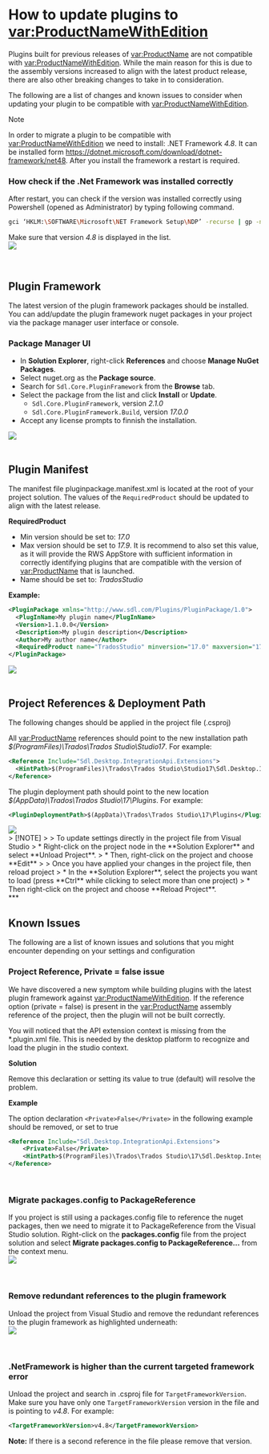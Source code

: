 # How to update plugins to <var:ProductNameWithEdition>

Plugins built for previous releases of <var:ProductName> are not compatible with <var:ProductNameWithEdition>.  While the main reason for this is due to the assembly versions increased to align with the latest product release, there are also other breaking changes to take in to consideration. 

The following are a list of changes and known issues to consider when updating your plugin to be compatible with <var:ProductNameWithEdition>.

> [!NOTE]
>
> In order to migrate a plugin to be compatible with <var:ProductNameWithEdition> we need to install:
> .NET Framework *4.8*. It can be installed form https://dotnet.microsoft.com/download/dotnet-framework/net48. After you install the framework a restart is required.

### How check if the .Net Framework was installed correctly
After restart, you can check if the version was installed correctly using Powershell (opened as Administrator) by typing following command.
```sh
gci ‘HKLM:\SOFTWARE\Microsoft\NET Framework Setup\NDP’ -recurse | gp -name Version -EA 0 | where { $_.PSChildName -match ‘^(?!S)\p{L}’} | select PSChildName, Version
```
Make sure that version *4.8* is displayed in the list.
<img style="display:block; margin: 0px" src="images/CheckInstalledNetFramework.png" />

<br/>

## Plugin Framework
The latest version of the plugin framework packages should be installed. You can add/update the plugin framework nuget packages in your project via the package manager user interface or console.
### Package Manager UI
* In **Solution Explorer**, right-click **References** and choose **Manage NuGet Packages**.
* Select nuget.org as the **Package source**.
* Search for `Sdl.Core.PluginFramework` from the **Browse** tab.
* Select the package from the list and click **Install** or **Update**.
  * `Sdl.Core.PluginFramework`, version _2.1.0_
  * `Sdl.Core.PluginFramework.Build`, version _17.0.0_
* Accept any license prompts to finnish the installation.
<img style="display:block; margin: 0px" src="images/UpdatePluginFrameworkPackages.gif" />

<br/>

## Plugin Manifest

The manifest file pluginpackage.manifest.xml is located at the root of your project solution.  The values of the `RequiredProduct` should be updated to align with the latest release.

<b>RequiredProduct</b>
* Min version should be set to: _17.0_
* Max version should be set to _17.9_.  It is recommend to also set this value, as it will provide the RWS AppStore with sufficient information in correctly identifying plugins that are compatible with the version of <var:ProductName> that is launched.
* Name should be set to: _TradosStudio_
 
**Example:**

~~~xml
<PluginPackage xmlns="http://www.sdl.com/Plugins/PluginPackage/1.0">
  <PlugInName>My plugin name</PlugInName>
  <Version>1.1.0.0</Version>
  <Description>My plugin description</Description>
  <Author>My author name</Author>
  <RequiredProduct name="TradosStudio" minversion="17.0" maxversion="17.9" />
</PluginPackage>
~~~
<img style="display:block; margin: 0px" src="images/UpdatePluginManifestFile.gif" />

<br/>

## Project References & Deployment Path
The following changes should be applied in the project file (.csproj)

All <var:ProductName> references should point to the new installation path *$(ProgramFiles)\Trados\Trados Studio\Studio17*. For example:

~~~xml
<Reference Include="Sdl.Desktop.IntegrationApi.Extensions">
  <HintPath>$(ProgramFiles)\Trados\Trados Studio\Studio17\Sdl.Desktop.IntegrationApi.Extensions.dll</HintPath>
</Reference>
~~~

The plugin deployment path should point to the new location *$(AppData)\Trados\Trados Studio\17\Plugins*.  For example:

~~~xml
<PluginDeploymentPath>$(AppData)\Trados\Trados Studio\17\Plugins</PluginDeploymentPath>
~~~
<img style="display:block; margin: 0px" src="images/UpdateProjectReferences.gif" />
> [!NOTE]
>
> To update settings directly in the project file from Visual Studio
> * Right-click on the project node in the **Solution Explorer** and select **Unload Project**.
> * Then, right-click on the project and choose **Edit** <projectname>
> 
> Once you have applied your changes in the project file, then reload project
> * In the **Solution Explorer**, select the projects you want to load (press **Ctrl** while clicking to select more than one project)
> * Then right-click on the project and choose **Reload Project**.

<br/>
***
<br/>

## Known Issues
The following are a list of known issues and solutions that you might encounter depending on your settings and configuration

### Project Reference, Private = false issue
We have discovered a new symptom while building plugins with the latest plugin framework against <var:ProductNameWithEdition>. If the reference option (private = false) is present in the <var:ProductName> assembly reference of the project, then the plugin will not be built correctly. 

You will noticed that the API extension context is missing from the *.plugin.xml file. This is needed by the desktop platform to recognize and load the plugin in the studio context.

**Solution**

Remove this declaration or setting its value to true (default) will resolve the problem.

**Example**

The option declaration `<Private>False</Private>` in the following example should be removed, or set to true

~~~xml
<Reference Include="Sdl.Desktop.IntegrationApi.Extensions">
    <Private>False</Private>
    <HintPath>$(ProgramFiles)\Trados\Trados Studio\17\Sdl.Desktop.IntegrationApi.Extensions.dll</HintPath>
</Reference>
~~~

<br/>

### Migrate packages.config to PackageReference
If you project is still using a packages.config file to reference the nuget packages, then we need to migrate it to PackageReference from the Visual Studio solution.  Right-click on the **packages.config** file from the project solution and select **Migrate packages.config to PackageReference...** from the context menu.
<img style="display:block; margin: 0px" src="images/MigratePackagesConfig.png" />

<br/>

### Remove redundant references to the plugin framework
Unload the project from Visual Studio and remove the redundant references to the plugin framework as highlighted underneath:
<img style="display:block; margin: 0px" src="images/RedundantFrameworkReference.png" />

<br/>

### .NetFramework is higher than the current targeted framework error
Unload the project and search in .csproj file for `TargetFrameworkVersion`. Make sure you have only one `TargetFrameworkVersion` version in the file and is pointing to _v4.8_. For example:

~~~xml
<TargetFrameworkVersion>v4.8</TargetFrameworkVersion>
~~~
**Note:** If there is a second reference in the file please remove that version.

